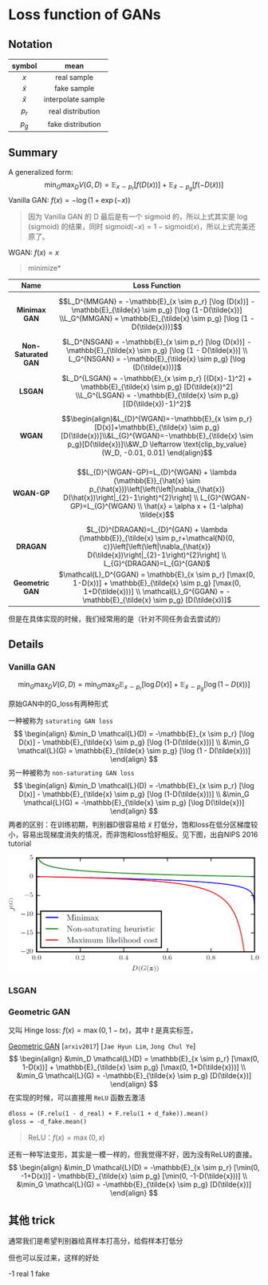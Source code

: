 # Loss function of GANs



## Notation

|   symbol    |        mean        |
| :---------: | :----------------: |
|     $x$     |    real sample     |
| $\tilde{x}$ |    fake sample     |
|  $\hat{x}$  | interpolate sample |
|    $p_r$    | real distribution  |
|    $p_g$    | fake distribution  |



## Summary

A generalized form:
$$
\min_G \max_D V(G, D) = \mathbb{E}_{x \sim p_r}[f(D(x))] + \mathbb{E}_{\tilde{x} \sim p_g}[f(-D(\tilde{x}))]
$$
Vanilla GAN: $f(x) = -\log(1+\exp(-x))$

> 因为 Vanilla GAN 的 D 最后是有一个 sigmoid 的，所以上式其实是 $\log(\text{sigmoid})$ 的结果，同时 $\text{sigmoid}(-x) = 1-\text{sigmoid}(x)$，所以上式完美还原了。

WGAN: $f(x) = x$



> minimize*

|         Name          |                        Loss Function                         |
| :-------------------: | :----------------------------------------------------------: |
|    **Minimax GAN**    | $$L_D^{MMGAN} = -\mathbb{E}_{x \sim p_r} [\log (D(x))] - \mathbb{E}_{\tilde{x} \sim p_g} [\log (1-D(\tilde{x})] \\L_G^{MMGAN} = \mathbb{E}_{\tilde{x} \sim p_g} [\log (1 - D(\tilde{x}))]$$ |
| **Non-Saturated GAN** | $L_D^{NSGAN} = -\mathbb{E}_{x \sim p_r} [\log (D(x))] - \mathbb{E}_{\tilde{x} \sim p_g} [\log (1 - D(\tilde{x})] \\ L_G^{NSGAN} = -\mathbb{E}_{\tilde{x} \sim p_g} [\log (D(\tilde{x}))]$ |
|       **LSGAN**       | $L_D^{LSGAN} = -\mathbb{E}_{x \sim p_r} [(D(x)-1)^2] + \mathbb{E}_{\tilde{x} \sim p_g} [D(\tilde{x})^2] \\L_G^{LSGAN} = -\mathbb{E}_{\tilde{x} \sim p_g} [(D(\tilde{x})-1)^2]$ |
|       **WGAN**        | $$\begin{align}&L_{D}^{WGAN}=-\mathbb{E}_{x \sim p_r}[D(x)]+\mathbb{E}_{\tilde{x} \sim p_g}[D(\tilde{x})]\\&L_{G}^{WGAN}=-\mathbb{E}_{\tilde{x} \sim p_g}[D(\tilde{x})]\\&W_D \leftarrow \text{clip_by_value}(W_D, -0.01, 0.01) \end{align}$$ |
|      **WGAN-GP**      | $$L_{D}^{WGAN-GP}=L_{D}^{WGAN} + \lambda {\mathbb{E}}_{\hat{x} \sim p_{\hat{x}}}\left[\left(\left\|\nabla_{\hat{x}} D(\hat{x})\right\|_{2}-1\right)^{2}\right] \\ L_{G}^{WGAN-GP}=L_{G}^{WGAN} \\ \hat{x} = \alpha x + (1-\alpha) \tilde{x}$$ |
|      **DRAGAN**       | $L_{D}^{DRAGAN}=L_{D}^{GAN} + \lambda {\mathbb{E}}_{\tilde{x} \sim p_r+\mathcal{N}(0, c)}\left[\left(\left\|\nabla_{\hat{x}} D(\tilde{x})\right\|_{2}-1\right)^{2}\right] \\ L_{G}^{DRAGAN}=L_{G}^{GAN}$ |
|   **Geometric GAN**   | $\mathcal{L}_D^{GGAN} = \mathbb{E}_{x \sim p_r} [\max(0, 1-D(x))] + \mathbb{E}_{\tilde{x} \sim p_g} [\max(0, 1+D(\tilde{x}))] \\ \mathcal{L}_G^{GGAN} = -\mathbb{E}_{\tilde{x} \sim p_g} [D(\tilde{x})]$ |



但是在具体实现的时候，我们经常用的是（针对不同任务会去尝试的）





## Details

### Vanilla GAN

$$
\min _{G} \max _{D} V(G, D)=\min _{G} \max _{D} \mathbb{E}_{x \sim p_r}[\log D(x)]+\mathbb{E}_{\tilde{x} \sim p_g}[\log (1-D(\tilde{x}))]
$$

原始GAN中的G_loss有两种形式

一种被称为 `saturating GAN loss` 
$$
\begin{align}
&\min_D \mathcal{L}(D) = -\mathbb{E}_{x \sim p_r} [\log D(x)] - \mathbb{E}_{\tilde{x} \sim p_g} [\log (1-D(\tilde{x}))] \\
&\min_G \mathcal{L}(G) = \mathbb{E}_{\tilde{x} \sim p_g} [\log (1 - D(\tilde{x}))]
\end{align}
$$
另一种被称为 `non-saturating GAN loss` 
$$
\begin{align}
&\min_D \mathcal{L}(D) = -\mathbb{E}_{x \sim p_r} [\log D(x)] - \mathbb{E}_{\tilde{x} \sim p_g} [\log (1-D(\tilde{x}))] \\
&\min_G \mathcal{L}(G) = -\mathbb{E}_{\tilde{x} \sim p_g} [\log D(\tilde{x})]
\end{align}
$$
两者的区别：在训练初期，判别器D很容易给 $\tilde{x}$ 打低分，饱和loss在低分区梯度较小，容易出现梯度消失的情况，而非饱和loss恰好相反。见下图，出自NIPS 2016 tutorial

<img src="https://raw.githubusercontent.com/yzy1996/Image-Hosting/master/20210330104532.png" alt="image-20210330104531371" style="zoom:50%;" />

### LSGAN







### Geometric GAN

又叫 Hinge loss:  $f(x) = \max(0, 1-tx)$，其中 $t$ 是真实标签，

[Geometric GAN](https://arxiv.org/abs/1705.02894)	[`arxiv2017`]	[`Jae Hyun Lim`, `Jong Chul Ye`]
$$
\begin{align}
&\min_D \mathcal{L}(D) = \mathbb{E}_{x \sim p_r} [\max(0, 1-D(x))] + \mathbb{E}_{\tilde{x} \sim p_g} [\max(0, 1+D(\tilde{x}))] \\
&\min_G \mathcal{L}(G) = -\mathbb{E}_{\tilde{x} \sim p_g} [D(\tilde{x})]
\end{align}
$$
在实现的时候，可以直接用 `ReLU` 函数去激活

```
dloss = (F.relu(1 - d_real) + F.relu(1 + d_fake)).mean()
gloss = -d_fake.mean()
```

>ReLU：$f(x) = \max(0, x)$



还有一种写法变形，其实是一模一样的，但我觉得不好，因为没有ReLU的直接。
$$
\begin{align}
&\min_D \mathcal{L}(D) = -\mathbb{E}_{x \sim p_r} [\min(0, -1+D(x))] - \mathbb{E}_{\tilde{x} \sim p_g} [\min(0, -1-D(\tilde{x}))] \\
&\min_G \mathcal{L}(G) = -\mathbb{E}_{\tilde{x} \sim p_g} [D(\tilde{x})]
\end{align}
$$






## 其他 trick

通常我们是希望判别器给真样本打高分，给假样本打低分



但也可以反过来，这样的好处

-1 real 1 fake



